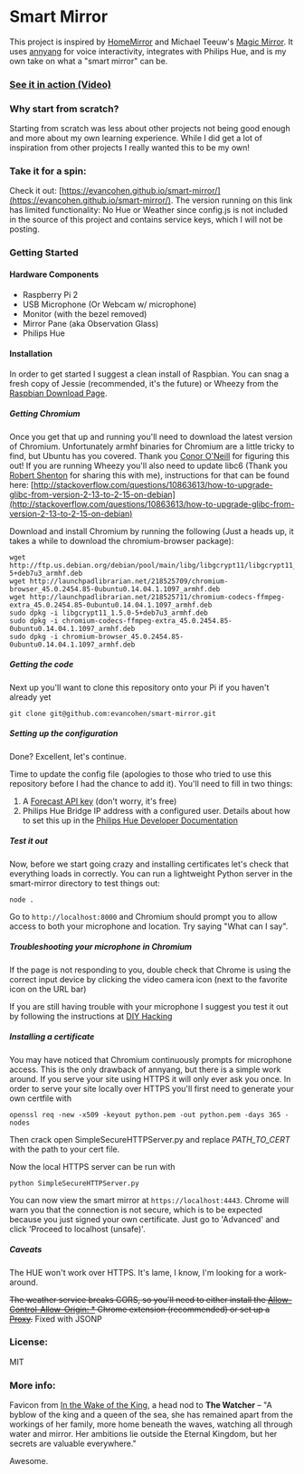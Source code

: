 # Smart Mirror
This project is inspired by [HomeMirror](https://github.com/HannahMitt/HomeMirror) and Michael Teeuw's [Magic Mirror](http://michaelteeuw.nl/tagged/magicmirror). It uses [annyang](https://github.com/TalAter/annyang) for voice interactivity, integrates with Philips Hue, and is my own take on what a "smart mirror" can be.

### [See it in action (Video)](https://www.youtube.com/watch?v=PDIbhV8Nvq8)

### Why start from scratch?
Starting from scratch was less about other projects not being good enough and more about my own learning experience. While I did get a lot of inspiration from other projects I really wanted this to be my own!

### Take it for a spin:
Check it out: [https://evancohen.github.io/smart-mirror/](https://evancohen.github.io/smart-mirror/).
The version running on this link has limited functionality: No Hue or Weather since config.js is not included in the source of this project and contains service keys, which I will not be posting.

### Getting Started
#### Hardware Components
- Raspberry Pi 2
- USB Microphone (Or Webcam w/ microphone)
- Monitor (with the bezel removed)
- Mirror Pane (aka Observation Glass)
- Philips Hue

#### Installation
In order to get started I suggest a clean install of Raspbian. You can snag a fresh copy of Jessie (recommended, it's the future) or Wheezy from the [Raspbian Download Page](https://www.raspberrypi.org/downloads/raspbian/).

##### Getting Chromium
Once you get that up and running you'll need to download the latest version of Chromium. Unfortunately armhf binaries for Chromium are a little tricky to find, but Ubuntu has you covered. Thank you [Conor O'Neill](http://conoroneill.net/running-the-latest-chromium-45-on-debian-jessie-on-your-raspberry-pi-2/) for figuring this out! If you are running Wheezy you'll also need to update libc6 (Thank you [Robert Shenton](https://github.com/miltage/) for sharing this with me), instructions for that can be found here: [http://stackoverflow.com/questions/10863613/how-to-upgrade-glibc-from-version-2-13-to-2-15-on-debian](http://stackoverflow.com/questions/10863613/how-to-upgrade-glibc-from-version-2-13-to-2-15-on-debian)

Download and install Chromium by running the following (Just a heads up, it takes a while to download the chromium-browser package):

```
wget http://ftp.us.debian.org/debian/pool/main/libg/libgcrypt11/libgcrypt11_1.5.0-5+deb7u3_armhf.deb
wget http://launchpadlibrarian.net/218525709/chromium-browser_45.0.2454.85-0ubuntu0.14.04.1.1097_armhf.deb
wget http://launchpadlibrarian.net/218525711/chromium-codecs-ffmpeg-extra_45.0.2454.85-0ubuntu0.14.04.1.1097_armhf.deb
sudo dpkg -i libgcrypt11_1.5.0-5+deb7u3_armhf.deb
sudo dpkg -i chromium-codecs-ffmpeg-extra_45.0.2454.85-0ubuntu0.14.04.1.1097_armhf.deb
sudo dpkg -i chromium-browser_45.0.2454.85-0ubuntu0.14.04.1.1097_armhf.deb
```
##### Getting the code
Next up you'll want to clone this repository onto your Pi if you haven't already yet
```
git clone git@github.com:evancohen/smart-mirror.git
```

##### Setting up the configuration
Done? Excellent, let's continue.

Time to update the config file (apologies to those who tried to use this repository before I had the chance to add it). You'll need to fill in two things:
1. A [Forecast API key](https://developer.forecast.io/) (don't worry, it's free)
2. Philips Hue Bridge IP address with a configured user. Details about how to set this up in the [Philips Hue Developer Documentation](http://www.developers.meethue.com/documentation/getting-started)

##### Test it out
Now, before we start going crazy and installing certificates let's check that everything loads in correctly. You can run a lightweight Python server in the smart-mirror directory to test things out:
```
node .
```

Go to `http://localhost:8000` and Chromium should prompt you to allow access to both your microphone and location. Try saying "What can I say".

##### Troubleshooting your microphone in Chromium
If the page is not responding to you, double check that Chrome is using the correct input device by clicking the video camera icon (next to the favorite icon on the URL bar)

If you are still having trouble with your microphone I suggest you test it out by following the instructions at [DIY Hacking](http://diyhacking.com/best-voice-recognition-software-for-raspberry-pi/)

##### Installing a certificate
You may have noticed that Chromium continuously prompts for microphone access. This is the only drawback of annyang, but there is a simple work around. If you serve your site using HTTPS it will only ever ask you once. In order to serve your site locally over HTTPS you'll first need to generate your own certfile with
```
openssl req -new -x509 -keyout python.pem -out python.pem -days 365 -nodes
```
Then crack open SimpleSecureHTTPServer.py and replace *PATH_TO_CERT* with the path to your cert file.

Now the local HTTPS server can be run with
```
python SimpleSecureHTTPServer.py
```
You can now view the smart mirror at `https://localhost:4443`. Chrome will warn you that the connection is not secure, which is to be expected because you just signed your own certificate. Just go to 'Advanced' and click 'Proceed to localhost (unsafe)'.

##### Caveats
The HUE won't work over HTTPS. It's lame, I know, I'm looking for a work-around.

~~The weather service breaks CORS, so you'll need to either install the [Allow-Control-Allow-Origin: *](https://chrome.google.com/webstore/detail/allow-control-allow-origi/nlfbmbojpeacfghkpbjhddihlkkiljbi?utm_source=chrome-app-launcher-info-dialog) Chrome extension (recommended) or set up a [Proxy](https://github.com/iantearle/forecast.io-javascript-api).~~ Fixed with JSONP


### License:
MIT

### More info:
Favicon from [In the Wake of the King](http://walkingmind.evilhat.com/2014/03/17/in-the-wake-of-the-king/), a head nod to **The Watcher** – "A byblow of the king and a queen of the sea, she has remained apart from the workings of her family, more home beneath the waves, watching all through water and mirror. Her ambitions lie outside the Eternal Kingdom, but her secrets are valuable everywhere."

Awesome.
